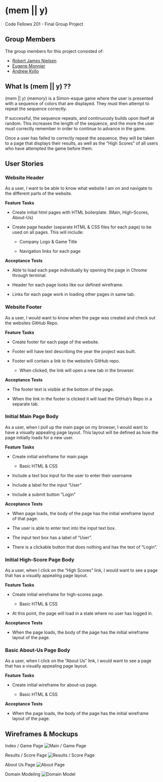 # (mem || y)

Code Fellows 201 - Final Group Project

## Group Members

The group members for this project consisted of:

- [Robert James Nielsen](https://github.com/robertjnielsen)
- [Eugene Monnier](https://github.com/eugenemonnier)
- [Andrew Kyllo](https://github.com/kyllo34)

## What Is (mem || y) ??

(mem || y) {memory} is a Simon-esque game where the user is presented with a sequence of colors that are displayed. They must then attempt to repeat the sequence correctly.

If successful, the sequence repeats, and continuously builds upon itself at random. This increases the length of the sequence, and the more the user must correctly remember in order to continue to advance in the game.

Once a user has failed to correctly repeat the sequence, they will be taken to a page that displays their results, as well as the "High Scores" of all users who have attempted the game before them.

## User Stories

### **Website Header**
As a user, I want to be able to know what website I am on and navigate to the different parts of the website.

**Feature Tasks**

* Create initial html pages with HTML boilerplate. (Main, High-Scores, About-Us)

* Create page header (separate HTML & CSS files for each page) to be used on all pages. This will include:

	* Company Logo & Game Title

	* Navigation links for each page

**Acceptance Tests**

* Able to load each page individually by opening the page in Chrome through terminal.

* Header for each page looks like our defined wireframe.

* Links for each page work in loading other pages in same tab.
  

### **Website Footer**
As a user, I would want to know when the page was created and check out the websites GitHub Repo.

**Feature Tasks**

* Create footer for each page of the website.

* Footer will have text describing the year the project was built.

* Footer will contain a link to the website’s GitHub repo.

	* When clicked, the link will open a new tab in the browser.

**Acceptance Tests**

* The footer text is visible at the bottom of the page.

* When the link in the footer is clicked it will load the GitHub’s Repo in a separate tab.

### **Initial Main Page Body**
As a user, when I pull up the main page on my browser, I would want to have a visually appealing page layout. This layout will be defined as how the page initially loads for a new user.

**Feature Tasks**

* Create initial wireframe for main page

	* Basic HTML & CSS

* Include a text box input for the user to enter their username

* Include a label for the input “User”

* Include a submit button “Login”

**Acceptance Tests**

* When page loads, the body of the page has the initial wireframe layout of that page.

* The user is able to enter text into the input text box.

* The input text box has a label of “User”.

* There is a clickable button that does nothing and has the text of “Login”.

### **Initial High-Score Page Body**
As a user, when I click on the “High Scores” link, I would want to see a page that has a visually appealing page layout.

**Feature Tasks**

* Create initial wireframe for high-scores page.

	* Basic HTML & CSS

* At this point, the page will load in a state where no user has logged in.

**Acceptance Tests**

* When the page loads, the body of the page has the initial wireframe layout of the page.

### **Basic About-Us Page Body**
As a user, when I click on the “About Us” link, I would want to see a page that has a visually appealing page layout.

**Feature Tasks**

* Create initial wireframe for about-us page.

	* Basic HTML & CSS

**Acceptance Tests**

* When the page loads, the body of the page has the initial wireframe layout of the page.

## Wireframes & Mockups

Index / Game Page
![Main / Game Page](./mockups/index-wireframe.jpg)

Results / Score Page
![Results / Score Page](./mockups/score-wireframe.jpg)

About Us Page
![About Page](./mockups/about-wireframe.jpg)

Domain Modeling
![Domain Model](./mockups/domain-model.jpg)
